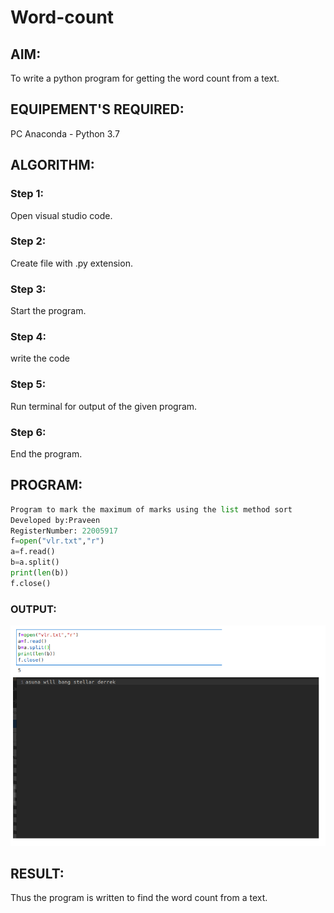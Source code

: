 # Word-count
## AIM:
To write a python program for getting the word count from a text.
## EQUIPEMENT'S REQUIRED: 
PC
Anaconda - Python 3.7
## ALGORITHM: 
### Step 1:
Open visual studio code.
### Step 2: 
 Create file with .py extension.
### Step 3: 
Start the program.
### Step 4:  
write the code
### Step 5: 
Run terminal for output of the given program.
### Step 6: 
End the program.

## PROGRAM:
```python
Program to mark the maximum of marks using the list method sort
Developed by:Praveen
RegisterNumber: 22005917
f=open("vlr.txt","r")
a=f.read()
b=a.split()
print(len(b))
f.close()
```

### OUTPUT:

![output](./output1.png)

## RESULT:
Thus the program is written to find the word count from a text.
